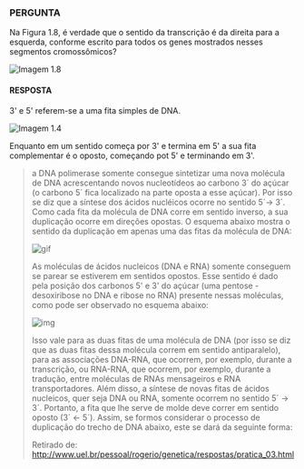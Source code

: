### PERGUNTA

Na Figura 1.8, é verdade que o sentido da transcrição é da direita para a esquerda, conforme escrito para todos os genes mostrados nesses segmentos cromossômicos?

![Imagem 1.8](https://pbs.twimg.com/media/D5pz4Z7WsAE3nkI?format=jpg&name=small)

#### RESPOSTA

3' e 5' referem-se a uma fita simples de DNA.

![Imagem 1.4](https://pbs.twimg.com/media/D5pqPn6WkAIYyaM?format=jpg&name=900x900)

Enquanto em um sentido começa por 3' e termina em 5' a sua fita complementar é o oposto, começando pot 5' e terminando em 3'. 

> a DNA polimerase somente consegue sintetizar uma nova molécula de DNA acrescentando novos nucleotídeos ao carbono 3´ do açúcar (o carbono 5´ fica localizado na parte oposta a esse açúcar). Por isso se diz que a síntese dos ácidos nucléicos ocorre no sentido 5´→ 3´. Como cada fita da molécula de DNA corre em sentido inverso, a sua duplicação ocorre em direções opostas. O esquema abaixo mostra o sentido da duplicação em apenas uma das fitas da molécula de DNA:
>
> ![gif](http://www.uel.br/pessoal/rogerio/genetica/respostas/figuras/duplicacao3.gif)
>
> As moléculas de ácidos nucleicos (DNA e RNA) somente conseguem se parear se estiverem em sentidos opostos. Esse sentido é dado pela posição dos carbonos 5' e 3' do açúcar (uma pentose - desoxiribose no DNA e ribose no RNA) presente nessas moléculas, como pode ser observado no esquema abaixo:
>
> ![img](http://www.uel.br/pessoal/rogerio/genetica/respostas/figuras/DNA.png)
>
>Isso vale para as duas fitas de uma molécula de DNA (por isso se diz que as duas fitas dessa molécula correm em sentido antiparalelo), para as associações DNA-RNA, que ocorrem, por exemplo, durante a transcrição, ou RNA-RNA, que ocorrem, por exemplo, durante a tradução, entre moléculas de RNAs mensageiros e RNA transportadores.  Além disso, a síntese de novas fitas de ácidos nucleicos, quer seja DNA ou RNA, somente ocorrem no sentido 5´ → 3´. Portanto, a fita que lhe serve de molde deve correr em sentido oposto (3´ ← 5´). Assim, se formos considerar o processo de duplicação do trecho de DNA abaixo, este se dará da seguinte forma:
>
> Retirado de: http://www.uel.br/pessoal/rogerio/genetica/respostas/pratica_03.html
